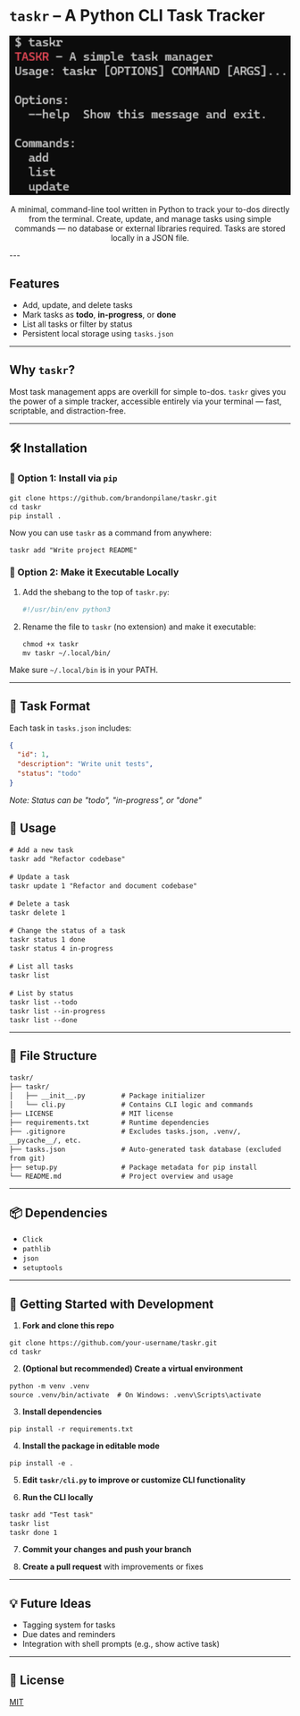 # `taskr` – A Python CLI Task Tracker

<p align="center"> 
  <img src="./assets/demo.png" alt="taskr demo" width="600">
</p>

<p align="center">
   A minimal, command-line tool written in Python to track your to-dos directly from the terminal. Create, update, and manage tasks using simple commands — no database or external libraries required. Tasks are stored locally in a JSON file.
</p>
<!--
<p align="center">
   <a href="https://github.com/brandonpilane/taskr">
      <img src="https://img.shields.io/badge/license-MIT-blue.svg" alt="License: MIT">
   </a>
   <a href="https://github.com/brandonpilane/taskr/issues">
      <img src="https://img.shields.io/github/issues/brandonpilane/taskr.svg" alt="Issues">
   </a>
   <a href="https://github.com/brandonpilane/taskr/pulls">
      <img src="https://img.shields.io/github/issues-pr/brandonpilane/taskr.svg" alt="Pull Requests">
   </a>
   <a href="https://github.com/brandonpilane/taskr/stargazers">
      <img src="https://img.shields.io/github/stars/brandonpilane/taskr.svg?style=social&label=Star" alt="Stars">
   </a>
   <a href="https://twitter.com/intent/tweet?text=Check%20out%20taskr%20by%20%40brandonpilane%20https%3A%2F%2Fgithub.com%2Fbrandonpilane%2Ftaskr%20%F0%9F%91%8D">
      <img src="https://img.shields.io/twitter/url/https/github.com/brandonpilane/taskr.svg?style=social" alt="Tweet">
   </a>
</p>
-->
---

## Features

- Add, update, and delete tasks
- Mark tasks as **todo**, **in-progress**, or **done**
- List all tasks or filter by status
- Persistent local storage using `tasks.json`

---

## Why `taskr`?

Most task management apps are overkill for simple to-dos. `taskr` gives you the power of a simple tracker, accessible entirely via your terminal — fast, scriptable, and distraction-free.

---

## 🛠 Installation

### 🔹 Option 1: Install via `pip`

```shell
git clone https://github.com/brandonpilane/taskr.git
cd taskr
pip install .
```

Now you can use `taskr` as a command from anywhere:

```shell
taskr add "Write project README"
```

### 🔹 Option 2: Make it Executable Locally

1. Add the shebang to the top of `taskr.py`:

   ```python
   #!/usr/bin/env python3
   ```

2. Rename the file to `taskr` (no extension) and make it executable:

   ```shell
   chmod +x taskr
   mv taskr ~/.local/bin/
   ```

Make sure `~/.local/bin` is in your PATH.

---

## 🧾 Task Format

Each task in `tasks.json` includes:

```json
{
  "id": 1,
  "description": "Write unit tests",
  "status": "todo"
}
```

_Note: Status can be "todo", "in-progress", or "done"_

## 🧪 Usage

```shell
# Add a new task
taskr add "Refactor codebase"

# Update a task
taskr update 1 "Refactor and document codebase"

# Delete a task
taskr delete 1

# Change the status of a task
taskr status 1 done
taskr status 4 in-progress

# List all tasks
taskr list

# List by status
taskr list --todo
taskr list --in-progress
taskr list --done
```

---

## 📂 File Structure

```
taskr/
├── taskr/
│   ├── __init__.py         # Package initializer
│   └── cli.py              # Contains CLI logic and commands
├── LICENSE                 # MIT license
├── requirements.txt        # Runtime dependencies
├── .gitignore              # Excludes tasks.json, .venv/, __pycache__/, etc.
├── tasks.json              # Auto-generated task database (excluded from git)
├── setup.py                # Package metadata for pip install
└── README.md               # Project overview and usage
```

---

## 📦 Dependencies

- `Click`
- `pathlib`
- `json`
- `setuptools`

---

## 🧠 Getting Started with Development

1. **Fork and clone this repo**

```shell
git clone https://github.com/your-username/taskr.git
cd taskr
```

2. **(Optional but recommended) Create a virtual environment**

```shell
python -m venv .venv
source .venv/bin/activate  # On Windows: .venv\Scripts\activate
```

3. **Install dependencies**

```shell
pip install -r requirements.txt
```

4. **Install the package in editable mode**

```shell
pip install -e .
```

5. **Edit `taskr/cli.py` to improve or customize CLI functionality**

6. **Run the CLI locally**

```shell
taskr add "Test task"
taskr list
taskr done 1
```

7. **Commit your changes and push your branch**

8. **Create a pull request** with improvements or fixes

---

## 💡 Future Ideas

- Tagging system for tasks
- Due dates and reminders
- Integration with shell prompts (e.g., show active task)

---

## 📄 License

[MIT](./LICENSE)

